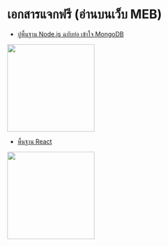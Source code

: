 # เอกสารแจกฟรี (อ่านบนเว็บ MEB)

* [ปูพื้นฐาน Node.js ฉบับย่อ เข้าใจ MongoDB](
https://www.mebmarket.com/web/index.php?action=BookDetails&data=YToyOntzOjc6InVzZXJfaWQiO3M6NzoiMTcyNTQ4MyI7czo3OiJib29rX2lkIjtzOjY6IjI0OTQwOCI7fQ)
<img src="https://cdn-local.mebmarket.com/meb/server1/249408/Thumbnail/book_detail_large.gif" width="200"/>


* [พื้นฐาน React](https://www.mebmarket.com/web/index.php?action=BookDetails&data=YToyOntzOjc6InVzZXJfaWQiO3M6NzoiMTcyNTQ4MyI7czo3OiJib29rX2lkIjtzOjY6IjI0ODU5NiI7fQ)

<img src="https://cdn-local.mebmarket.com/meb/server1/248596/Thumbnail/book_detail_large.gif" width="200"/>